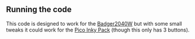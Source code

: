 ## Running the code

This code is designed to work for the [Badger2040W](https://shop.pimoroni.com/products/badger-2040) but with some small tweaks it could work for the [Pico Inky Pack](https://shop.pimoroni.com/products/pico-inky-pack) (though this only has 3 buttons).
